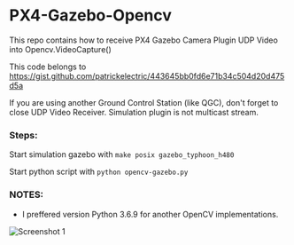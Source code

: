 # PX4-Gazebo-Opencv
This repo contains how to receive PX4 Gazebo Camera Plugin UDP Video into Opencv.VideoCapture()

This code belongs to https://gist.github.com/patrickelectric/443645bb0fd6e71b34c504d20d475d5a

If you are using another Ground Control Station (like QGC), don't forget to close UDP Video Receiver. Simulation plugin is not multicast stream.


### Steps:

Start simulation gazebo with `make posix gazebo_typhoon_h480`

Start python script with `python opencv-gazebo.py`

### NOTES: 
- I preffered version Python 3.6.9 for another OpenCV implementations.

![Screenshot 1](https://user-images.githubusercontent.com/44507545/70604304-7d424580-1c09-11ea-9a4f-8212e2260ebd.png)
